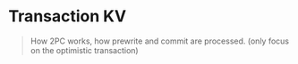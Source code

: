 # Transaction KV

> How 2PC works, how prewrite and commit are processed. (only focus on the optimistic transaction)
